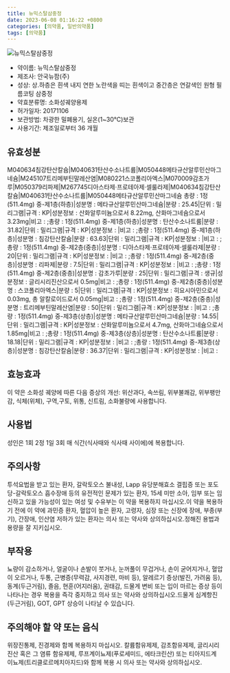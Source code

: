 ```yaml
---
title: 뉴믹스탈삼중정
date: 2023-06-08 01:16:22 +0800
categories: [의약품, 일반의약품]
tags: [의약품]
---
```

![뉴믹스탈삼중정](https://nedrug.mfds.go.kr/pbp/cmn/itemImageDownload/153183302756200062)

- 약이름: 뉴믹스탈삼중정
- 제조사: 안국뉴팜(주)
- 성상: 상.하층은 흰색 내지 연한 노란색을 띠는 흰색이고 중간층은 연갈색인 원형 필름코팅 삼중정
- 약효분류명: 소화성궤양용제
- 허가일자: 20171106
- 보관방법: 차광한 밀폐용기, 실온(1~30℃)보관
- 사용기간: 제조일로부터 36 개월
## 유효성분
M040634침강탄산칼슘|M040631탄산수소나트륨|M050448메타규산알루민산마그네슘|M245107트리메부틴말레산염|M080221스코폴리아엑스|M070009감초가루|M050379리파제|M267745디아스타제·프로테아제·셀룰라제|M040634침강탄산칼슘|M040631탄산수소나트륨|M050448메타규산알루민산마그네슘
총량 : 1정(511.4mg) 중-제1층(하층)|성분명 : 메타규산알루민산마그네슘|분량 : 25.45|단위 : 밀리그램|규격 : KP|성분정보 : 산화알루미늄으로서 8.22mg, 산화마그네슘으로서 3.23mg|비고 : ;총량 : 1정(511.4mg) 중-제1층(하층)|성분명 : 탄산수소나트륨|분량 : 31.82|단위 : 밀리그램|규격 : KP|성분정보 : |비고 : ;총량 : 1정(511.4mg) 중-제1층(하층)|성분명 : 침강탄산칼슘|분량 : 63.63|단위 : 밀리그램|규격 : KP|성분정보 : |비고 : ;총량 : 1정(511.4mg) 중-제2층(중층)|성분명 : 디아스타제·프로테아제·셀룰라제|분량 : 20|단위 : 밀리그램|규격 : KP|성분정보 : |비고 : ;총량 : 1정(511.4mg) 중-제2층(중층)|성분명 : 리파제|분량 : 7.5|단위 : 밀리그램|규격 : KP|성분정보 : |비고 : ;총량 : 1정(511.4mg) 중-제2층(중층)|성분명 : 감초가루|분량 : 25|단위 : 밀리그램|규격 : 생규|성분정보 : 글리시리진산으로서 0.5mg|비고 : ;총량 : 1정(511.4mg) 중-제2층(중층)|성분명 : 스코폴리아엑스|분량 : 5|단위 : 밀리그램|규격 : KP|성분정보 : 히요시아민으로서 0.03mg, 총 알칼로이드로서 0.05mg|비고 : ;총량 : 1정(511.4mg) 중-제2층(중층)|성분명 : 트리메부틴말레산염|분량 : 50|단위 : 밀리그램|규격 : KP|성분정보 : |비고 : ;총량 : 1정(511.4mg) 중-제3층(상층)|성분명 : 메타규산알루민산마그네슘|분량 : 14.55|단위 : 밀리그램|규격 : KP|성분정보 : 산화알루미늄으로서 4.7mg,  산화마그네슘으로서 1.85mg|비고 : ;총량 : 1정(511.4mg) 중-제3층(상층)|성분명 : 탄산수소나트륨|분량 : 18.18|단위 : 밀리그램|규격 : KP|성분정보 : |비고 : ;총량 : 1정(511.4mg) 중-제3층(상층)|성분명 : 침강탄산칼슘|분량 : 36.37|단위 : 밀리그램|규격 : KP|성분정보 : |비고 :
## 효능효과
이 약은 소화성 궤양에 따른 다음 증상의 개선: 위산과다, 속쓰림, 위부불쾌감, 위부팽만감, 식체(위체), 구역,구토, 위통, 신트림, 소화불량에 사용합니다.
## 사용법
성인은 1회 2정 1일 3회 매 식간(식사때와 식사때 사이에)에 복용합니다.
## 주의사항
투석요법을 받고 있는 환자, 갈락토오스 불내성, Lapp 유당분해효소 결핍증 또는 포도당-갈락토오스 흡수장애 등의 유전적인 문제가 있는 환자, 15세 미만 소아, 임부 또는 임신하고 있을 가능성이 있는 여성 및 수유부는 이 약을 복용하지 마십시오.이 약을 복용하기 전에 이 약에 과민증 환자, 혈압이 높은 환자, 고령자, 심장 또는 신장에 장애, 부종(부기), 간장애, 인산염 저하가 있는 환자는 의사 또는 약사와 상의하십시오.정해진 용법과 용량을 잘 지키십시오.
## 부작용
뇨량이 감소하거나, 얼굴이나 손발이 붓거나, 눈꺼풀이 무겁거나, 손이 굳어지거나, 혈압이 오르거나, 두통, 근병증(무력감, 사지경련, 마비 등), 알레르기 증상(발진, 가려움 등), 동계(두근거림), 졸음, 현훈(어지러움), 권태감, 드물게 변비 또는 입이 마르는 증상 등이 나타나는 경우 복용을 즉각 중지하고 의사 또는 약사와 상의하십시오.드물게 심계항진(두근거림), GOT, GPT 상승이 나타날 수 있습니다.
## 주의해야 할 약 또는 음식
위장진통제, 진경제와 함께 복용하지 마십시오. 칼륨함유제제, 감초함유제제, 글리시리진산 혹은 그 염류 함유제제, 루프계이뇨제(푸로세미드, 에타크린산) 또는 티아지드계 이뇨제(트리클로르메치아지드)와 함께 복용 시 의사 또는 약사와 상의하십시오.
